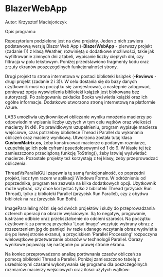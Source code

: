 # BlazerWebApp

Autor: Krzysztof Maciejończyk

Opis programu:

Repozytorium podzielone jest na dwa projekty. Jeden z nich zawiera podstawową wersję Blazor Web App (**-BlazerWebApp** - pierwszy projekt (zadanie 1)) z klasą Weather, rozwiniętą o dodatkowe możliwości, takie jak wyfiltrowanie zimnych dni z tabeli, wypisanie liczby ciepłych dni, czy filtracja w polu tekstowym. Poniżej przedstawiono fragmenty kodu oraz zrzuty ekranów poszczególnych funkcjonalności strony.



Drugi projekt to strona internetowa w postaci biblioteki książek (**-Reviews** - drugi projekt (zadanie 2 i 3)). W celu dostania się do bazy danych użytkownik musi na początku się zarejestrować, a następnie zalogować, ponieważ opcja wyswietlenia biblioteki książek jest blokowana bez autoryzacji. Po zalogowaniu zakładka Books wyświetla książki oraz ich ogólne informacje. Dodatkowo utworzono stronę internetową na platformie Azure.




LAB3 umożliwia użytkownikowi obliczanie wyniku mnożenia macierzy po odpowiednim wpisaniu liczby użytych w tym celu wątków oraz wielkości macierzy (NxN). Po prawidłowym uzupełnieniu, program wypisuje macierze wejściowe, czas potrzebny bibliotece Thread i Parallel do wykonania obliczeń oraz macierz wynikową. Utworzona została tutaj klasa **CustomMatrix.cs**, żeby konstruować macierze o podanym rozmiarze, uzupełniając ich pola cyframi psuedolosowymi od 1 do 9. W klasie tej też zamieszczono przeciążoną funkcję ToString(), żeby łatwiej wyświetlać macierze. Pozostałe projekty też korzystają z tej klasy, żeby przeprowadzać obliczenia.

ThreadVsParallelGUI zapewnia tę samą funkcjonalność, co poprzedni projekt, lecz tym razem w aplikacji Windows Forms. W odróżnieniu od poprzednika, program ten zezwala na kilka dodatkowych opcji. Użytkownik może wybrać, czy chce korzystać tylko z biblioteki Thread (przycisk Run Thread), tylko z biblioteki Parallel (przycisk Run Parallel), czy z obydwu bibliotek na raz (przycisk Run Both).

ImageParalleling różni się od dwóch projektów i służy do przeprowadzania czterech operacji na obrazie wejściowym. Są to negatyw, progowanie, lustrzane odbicie oraz przekształcenie do odcieni szarości. Na początku użytkownik za pomocą przycisku 'Load Image' wczytuje wybrany obraz z rozszerzeniem jpg do pamięci (w razie udanego wczytania obraz wyświetla się po lewej stronie ekranu), a przyciskiem 'Parallel Processing' rozpoczyna wielowątkowe przetwarzanie obrazów w technologii Parallel. Obrazy wynikowe pojawiają się następnie po prawej stronie ekranu.

Na koniec przeprowadzono analizę porównania czasów obliczeń za pomocą biblioteki Thread a Parallel. Poniżej zamieszczono tabelę z uśrednionymi czasami wykonywania się programu dla poszczególnych rozmiarów macierzy wejściowych oraz ilości użytych wątków:
